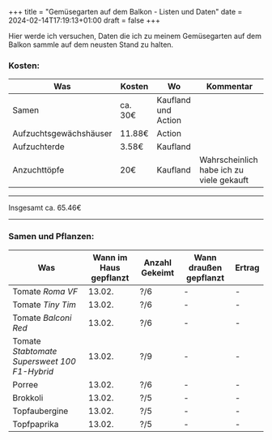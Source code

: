 +++
title = "Gemüsegarten auf dem Balkon - Listen und Daten"
date = 2024-02-14T17:19:13+01:00
draft = false
+++

Hier werde ich versuchen, Daten die ich zu meinem Gemüsegarten auf dem Balkon 
sammle auf dem neusten Stand zu halten.

### Kosten:

| Was | Kosten | Wo | Kommentar |
| --- | ------ | -- | --------- |
| Samen | ca. 30€ | Kaufland und Action | |
| Aufzuchtsgewächshäuser | 11.88€ | Action | |
| Aufzuchterde | 3.58€ | Kaufland | |
| Anzuchttöpfe | 20€ | Kaufland | Wahrscheinlich habe ich zu viele gekauft |

---

Insgesamt ca. 65.46€

---

### Samen und Pflanzen:

| Was | Wann im Haus gepflanzt | Anzahl Gekeimt | Wann draußen gepflanzt | Ertrag | 
| --- | ---------------------- | -------------- | ---------------------- | ------ |
| Tomate *Roma VF* | 13.02. | ?/6 | - | - |
| Tomate *Tiny Tim* | 13.02. | ?/6 | - | - |
| Tomate *Balconi Red* | 13.02. | ?/6 | - | - |
| Tomate *Stabtomate Supersweet 100 F1-Hybrid* | 13.02. | ?/9 | - | - |
| Porree | 13.02. | ?/6 | - | - |
| Brokkoli | 13.02. | ?/5 | - | - |
| Topfaubergine | 13.02. | ?/5 | - | - |
| Topfpaprika | 13.02. | ?/5 | - | - |
